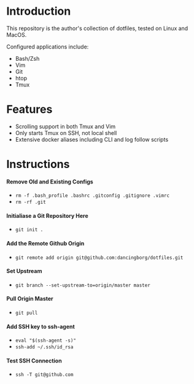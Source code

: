 # Introduction

This repository is the author's collection of dotfiles, tested on Linux and MacOS.

Configured applications include:
- Bash/Zsh
- Vim
- Git
- htop
- Tmux

# Features

- Scrolling support in both Tmux and Vim
- Only starts Tmux on SSH, not local shell
- Extensive docker aliases including CLI and log follow scripts

# Instructions

#### Remove Old and Existing Configs

- `rm -f .bash_profile .bashrc .gitconfig .gitignore .vimrc`
- `rm -rf .git`

#### Initialiase a Git Repository Here

- `git init .`

#### Add the Remote Github Origin

- `git remote add origin git@github.com:dancingborg/dotfiles.git`

#### Set Upstream

- `git branch --set-upstream-to=origin/master master`

#### Pull Origin Master

- `git pull`

#### Add SSH key to ssh-agent

- `eval "$(ssh-agent -s)"`
- `ssh-add ~/.ssh/id_rsa`

#### Test SSH Connection

- `ssh -T git@github.com`
